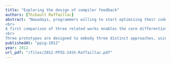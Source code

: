 ```yaml
---
title: "Exploring the design of compiler feedback"
authors: [Thibault Raffaillac]
abstract: "Nowadays, programmers willing to start optimising their code must undergo a lengthy interaction with dedicated profiling tools. This paper proposes as an alternative to make compilers generate feedback messages aimed at explaining how they understand the code, and how it could be improved. The study aims at foreseeing the technical integration of feedback notifications in modern compilers, as well as sketching how Integrated Development Environments (IDE) would display them.
<br>
A first comparison of three related works enables the core differentiators to be highlighted: letting the compiler inform where code is actually fine and does not need any refinement, displaying the notifications along the relevant source lines rather than in a separate interface, insisting on the absence of artificial intelligence, and evaluating the importance of each message to filter in a handful. Then, a preparatory field study is carried to observe different programmers and poll their receptiveness to a compiler feedback. The findings relate the usefulness of optimisations’ suggestions to fit where users lack expert knowledge, the existence of dormant interrogations calling for serendipitous information retrieval, and the avoidable mistakes inherent to Message of the Day windows.
<br>
Three prototypes are designed to embody three distinct approaches, using Web tools to provide an appearance close to code editors along with decent interactivity. With the help of a new user study with the prototypes, a final set of refinements is discussed so as to shape a coherent result and differentiate it further: users can create and share sets of feedback messages to supplement the ones included in their compiler, a list of rules is provided to help designers compose the messages, an emphasis is laid on transparency to help exhibit the absence of artificial intelligence, and the heuristic used to evaluate the importance of messages is sketched."
publishedAt: "ppig-2012"
year: 2012
url_pdf: "/files/2012-PPIG-24th-Raffaillac.pdf"
---
```

